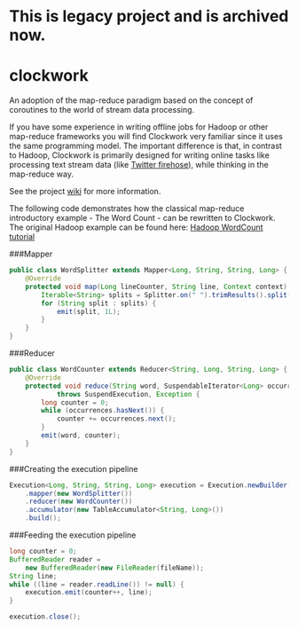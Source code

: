 # This is legacy project and is **archived** now.

clockwork
=========

An adoption of the map-reduce paradigm based on the concept of coroutines to the world of stream data processing.

If you have some experience in writing offline jobs for Hadoop or other map-reduce frameworks you will find Clockwork
very familiar since it uses the same programming model. The important difference is that, in contrast to Hadoop, Clockwork
is primarily designed for writing online tasks like processing text stream data (like [Twitter firehose](https://dev.twitter.com/docs/streaming-apis/streams/public)),
while thinking in the map-reduce way.

See the project [wiki](https://github.com/avast-open/clockwork/wiki "Clockwork wiki") for more information.

The following code demonstrates how the classical map-reduce introductory example - The Word Count - can be rewritten
to Clockwork. The original Hadoop example can be found here: [Hadoop WordCount tutorial](http://www.cloudera.com/content/cloudera-content/cloudera-docs/HadoopTutorial/CDH4/Hadoop-Tutorial/ht_topic_5.html)

###Mapper

```java
public class WordSplitter extends Mapper<Long, String, String, Long> {
    @Override
    protected void map(Long lineCounter, String line, Context context) throws Exception {
        Iterable<String> splits = Splitter.on(" ").trimResults().split(line);
        for (String split : splits) {
            emit(split, 1L);
        }
    }
}
```

###Reducer

```java
public class WordCounter extends Reducer<String, Long, String, Long> {
    @Override
    protected void reduce(String word, SuspendableIterator<Long> occurrences, Context context)
            throws SuspendExecution, Exception {
        long counter = 0;
        while (occurrences.hasNext()) {
            counter += occurrences.next();
        }
        emit(word, counter);
    }
}
```

###Creating the execution pipeline

```java
Execution<Long, String, String, Long> execution = Execution.newBuilder()
    .mapper(new WordSplitter())
    .reducer(new WordCounter())
    .accumulator(new TableAccumulator<String, Long>())
    .build();
```

###Feeding the execution pipeline

```java
long counter = 0;
BufferedReader reader =
    new BufferedReader(new FileReader(fileName));
String line;
while ((line = reader.readLine()) != null) {
    execution.emit(counter++, line);
}

execution.close();
```
